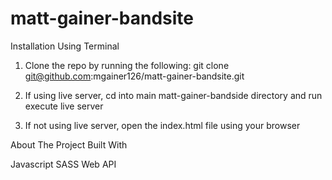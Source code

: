 # matt-gainer-bandsite
Installation Using Terminal

1. Clone the repo by running the following: git clone git@github.com:mgainer126/matt-gainer-bandsite.git

2. If using live server, cd into main matt-gainer-bandside directory and run execute live server

3. If not using live server, open the index.html file using your browser



About The Project Built With

Javascript
SASS
Web API
